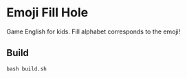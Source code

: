 # Emoji Fill Hole

Game English for kids. Fill alphabet corresponds to the emoji!

## Build

```
bash build.sh
```
